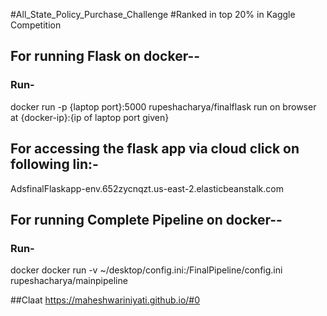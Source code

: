 #All_State_Policy_Purchase_Challenge
#Ranked in top 20% in Kaggle Competition



## For running Flask on docker--






### Run-

docker run -p {laptop port}:5000 rupeshacharya/finalflask run on browser at {docker-ip}:{ip of laptop port given}
  
  
 

## For accessing the flask app via cloud click on following lin:-
 
AdsfinalFlaskapp-env.652zycnqzt.us-east-2.elasticbeanstalk.com

## For running Complete Pipeline on docker--



### Run-

docker docker run -v ~/desktop/config.ini:/FinalPipeline/config.ini rupeshacharya/mainpipeline

##Claat
https://maheshwariniyati.github.io/#0